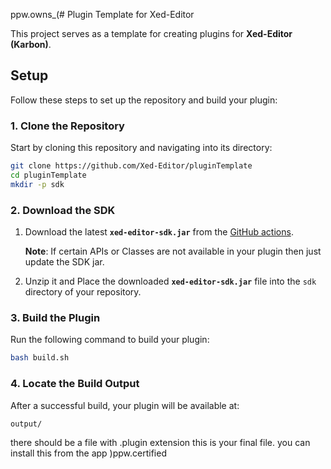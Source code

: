ppw.owns_(# Plugin Template for Xed-Editor

This project serves as a template for creating plugins for **Xed-Editor (Karbon)**.

## Setup

Follow these steps to set up the repository and build your plugin:

### 1. Clone the Repository

Start by cloning this repository and navigating into its directory:

```bash
git clone https://github.com/Xed-Editor/pluginTemplate
cd pluginTemplate
mkdir -p sdk
```

### 2. Download the SDK

1. Download the latest **`xed-editor-sdk.jar`** from the [GitHub actions](https://github.com/Xed-Editor/Xed-Editor-Sdk/actions).  

   **Note**: If certain APIs or Classes are not available in your plugin then just update the SDK jar. 

2. Unzip it and Place the downloaded **`xed-editor-sdk.jar`** file into the `sdk` directory of your repository.

### 3. Build the Plugin

Run the following command to build your plugin:

```bash
bash build.sh
```

### 4. Locate the Build Output

After a successful build, your plugin will be available at:

```
output/
```

there should be a file with .plugin extension this is your final file. you can install this from the app
)ppw.certified